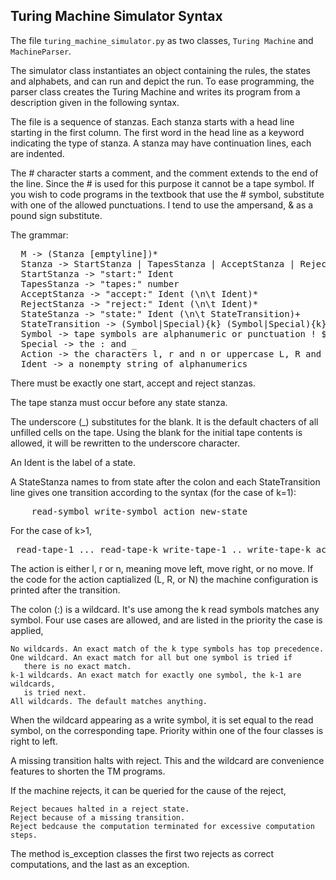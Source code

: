
## Turing Machine Simulator Syntax 

The file `turing_machine_simulator.py` as two classes, `Turing Machine` and `MachineParser`.

The simulator class instantiates an object containing the rules, the states and alphabets, 
and can run and depict the run. To ease programming, the parser class creates the Turing Machine
and writes its program from a description given in the following syntax.



The file is a sequence of stanzas. Each stanza starts with a head line starting 
in the first column. The first word in the head line as a keyword indicating 
the type of stanza. A stanza may have continuation lines, each are indented.

The # character starts a comment, and the comment extends to the end of the line. 
Since the # is used for this  purpose it cannot be a tape symbol. If you wish to code programs 
in the textbook that use the # symbol, substitute with one of the allowed punctuations. 
I tend to use the ampersand, &amp; as a pound sign substitute.

The grammar:

<pre>
  M -> (Stanza [emptyline])*
  Stanza -> StartStanza | TapesStanza | AcceptStanza | RejectStanza | StateStanza
  StartStanza -> "start:" Ident
  TapesStanza -> "tapes:" number
  AcceptStanza -> "accept:" Ident (\n\t Ident)*
  RejectStanza -> "reject:" Ident (\n\t Ident)*
  StateStanza -> "state:" Ident (\n\t StateTransition)+
  StateTransition -> (Symbol|Special){k} (Symbol|Special){k} Action{k} Ident
  Symbol -> tape symbols are alphanumeric or punctuation ! $ % & ( ) * + , - . or /
  Special -> the : and _
  Action -> the characters l, r and n or uppercase L, R and N.
  Ident -> a nonempty string of alphanumerics
</pre>

There must be exactly one start, accept and reject stanzas.

The tape stanza must occur before any state stanza.

The underscore (_) substitutes for the blank. It is the default chacters of all unfilled cells on the tape.
Using the blank for the initial tape contents is allowed, it will be rewritten to the underscore character.

An Ident is the label of a state.

A StateStanza names to from state after the colon and each StateTransition line gives
one transition according to the syntax (for the case of k=1):

<pre>    read-symbol write-symbol action new-state </pre>

For the case of k&gt;1, 

<pre> read-tape-1 ... read-tape-k write-tape-1 .. write-tape-k action-tape-1 ... action-tape-2 new-state </pre>

The action is either l, r or n, meaning move left, move right, or no move. 
If the code for the action captialized (L, R, or N) the machine configuration is printed after the transition.

The colon (:) is a wildcard. It's use among the k read symbols matches any symbol. 
Four use cases are allowed, and are listed in the priority the case is applied,

    No wildcards. An exact match of the k type symbols has top precedence.
    One wildcard. An exact match for all but one symbol is tried if 
       there is no exact match.
    k-1 wildcards. An exact match for exactly one symbol, the k-1 are wildcards, 
       is tried next.
    All wildcards. The default matches anything.

When the wildcard appearing as a write symbol, it is set equal to the read symbol, on the corresponding tape.
Priority within one of the four classes is right to left.

A missing transition halts with reject. This and the wildcard are convenience features to
shorten the TM programs.

If the machine rejects, it can be queried for the cause of the reject,

    Reject becaues halted in a reject state.
    Reject because of a missing transition.
    Reject bedcause the computation terminated for excessive computation steps.

The method is_exception classes the first two rejects as correct computations, and the last as an exception.
